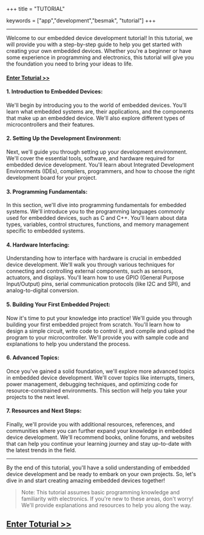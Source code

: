 +++
title = "TUTORIAL"

keywords = ["app","development","besmak", "tutorial"]
+++

---

Welcome to our embedded device development tutorial! In this tutorial, we will provide you with a step-by-step guide to help you get started with creating your own embedded devices. Whether you're a beginner or have some experience in programming and electronics, this tutorial will give you the foundation you need to bring your ideas to life. 
#### [Enter Toturial >>](/)

#### 1. Introduction to Embedded Devices:
We'll begin by introducing you to the world of embedded devices. You'll learn what embedded systems are, their applications, and the components that make up an embedded device. We'll also explore different types of microcontrollers and their features.

#### 2. Setting Up the Development Environment:
Next, we'll guide you through setting up your development environment. We'll cover the essential tools, software, and hardware required for embedded device development. You'll learn about Integrated Development Environments (IDEs), compilers, programmers, and how to choose the right development board for your project.

#### 3. Programming Fundamentals:
In this section, we'll dive into programming fundamentals for embedded systems. We'll introduce you to the programming languages commonly used for embedded devices, such as C and C++. You'll learn about data types, variables, control structures, functions, and memory management specific to embedded systems.

#### 4. Hardware Interfacing:
Understanding how to interface with hardware is crucial in embedded device development. We'll walk you through various techniques for connecting and controlling external components, such as sensors, actuators, and displays. You'll learn how to use GPIO (General Purpose Input/Output) pins, serial communication protocols (like I2C and SPI), and analog-to-digital conversion.

#### 5. Building Your First Embedded Project:
Now it's time to put your knowledge into practice! We'll guide you through building your first embedded project from scratch. You'll learn how to design a simple circuit, write code to control it, and compile and upload the program to your microcontroller. We'll provide you with sample code and explanations to help you understand the process.

#### 6. Advanced Topics:
Once you've gained a solid foundation, we'll explore more advanced topics in embedded device development. We'll cover topics like interrupts, timers, power management, debugging techniques, and optimizing code for resource-constrained environments. This section will help you take your projects to the next level.

#### 7. Resources and Next Steps:
Finally, we'll provide you with additional resources, references, and communities where you can further expand your knowledge in embedded device development. We'll recommend books, online forums, and websites that can help you continue your learning journey and stay up-to-date with the latest trends in the field.

--- 
By the end of this tutorial, you'll have a solid understanding of embedded device development and be ready to embark on your own projects. So, let's dive in and start creating amazing embedded devices together!


> Note: This tutorial assumes basic programming knowledge and familiarity with electronics. If you're new to these areas, don't worry! We'll provide explanations and resources to help you along the way.


## [Enter Toturial >>](/)
